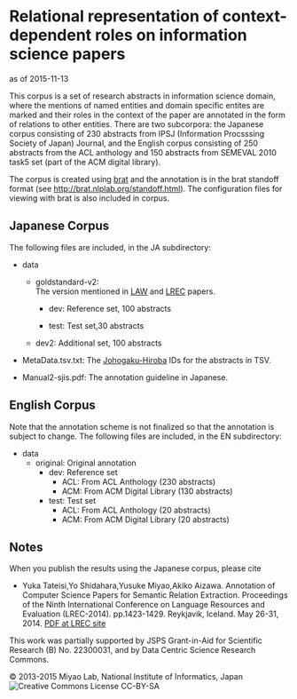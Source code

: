 # Relational representation of context-dependent roles on information science papers

as of 2015-11-13

This corpus is a set of research abstracts in information science domain, where the mentions of named entities and domain specific entites are marked and their roles in the context of the paper are annotated in the form of relations to other entities. 
There are two subcorpora: the Japanese corpus consisting of 230 abstracts from IPSJ (Information Procsssing Society of Japan) Journal, and the English corpus consisting of 250 abstracts from the ACL anthology and 150 abstracts from SEMEVAL 2010 task5 set (part of the ACM digital library).

The corpus is created using [brat](http://brat.nlplab.org/) and the annotation is in the brat standoff format (see <http://brat.nlplab.org/standoff.html>). The configuration files for viewing with brat is also included in corpus.  

## Japanese Corpus

The following files are included, in the JA subdirectory:

* data
    * goldstandard-v2:    
    The version mentioned in [LAW](https://aclweb.org/anthology/W/W13/W13-2318.pdf) and [LREC](http://www.lrec-conf.org/proceedings/lrec2014/pdf/461_Paper.pdf) papers.
    
        * dev: 
	      Reference set, 100 abstracts

        * test: Test set,30 abstracts

    * dev2: Additional set, 100 abstracts

* MetaData.tsv.txt: 
	The [Johogaku-Hiroba](https://ipsj.ixsq.nii.ac.jp/) IDs for the abstracts in TSV.
	
	
* Manual2-sjis.pdf: 
	The annotation guideline in Japanese.

## English Corpus

Note that the annotation scheme is not finalized so that the annotation is subject to change. 
The following files are included, in the EN subdirectory:


* data
    * original: Original annotation
        * dev: Reference set
            * ACL: From ACL Anthology (230 abstracts)
            * ACM: From ACM Digital Library (130 abstracts)
        * test: Test set
            * ACL: From ACL Anthology (20 abstracts)
            * ACM: From ACM Digital Library (20 abstracts)


## Notes

When you publish the results using the Japanese corpus, please cite

* Yuka Tateisi,Yo Shidahara,Yusuke Miyao,Akiko Aizawa.
  Annotation of Computer Science Papers for Semantic Relation Extraction.
  Proceedings of the Ninth International Conference on Language Resources and Evaluation (LREC-2014).
  pp.1423-1429.
  Reykjavik, Iceland.
  May 26-31, 2014. [PDF at LREC site](http://www.lrec-conf.org/proceedings/lrec2014/pdf/461_Paper.pdf)


This work was partially supported by JSPS Grant-in-Aid for Scientific Research (B) No. 22300031, and by Data Centric Science Research Commons.

&copy; 2013-2015 Miyao Lab, National Institute of Informatics, Japan 
![Creative Commons License CC-BY-SA](https://i.creativecommons.org/l/by-sa/4.0/80x15.png)

